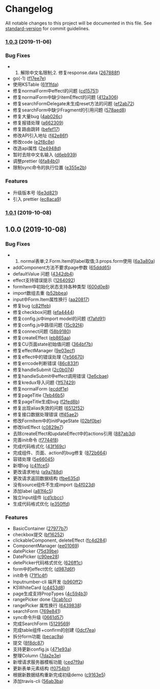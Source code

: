# Changelog

All notable changes to this project will be documented in this file. See [standard-version](https://github.com/conventional-changelog/standard-version) for commit guidelines.

### [1.0.3](https://github.com/KSFE-Team/ks-thanos-cli/compare/v1.0.1...v1.0.3) (2019-11-06)


### Bug Fixes

* 1. 解除中文名限制;2. 修复response.data ([267888f](https://github.com/KSFE-Team/ks-thanos-cli/commit/267888f))
* go(-1) ([f17ee7e](https://github.com/KSFE-Team/ks-thanos-cli/commit/f17ee7e))
* 使用KSTable ([61f1fda](https://github.com/KSFE-Team/ks-thanos-cli/commit/61f1fda))
* 修复normalForm中effect的问题 ([cd15751](https://github.com/KSFE-Team/ks-thanos-cli/commit/cd15751))
* 修复normalForm中缺少itemEffect的问题 ([412a306](https://github.com/KSFE-Team/ks-thanos-cli/commit/412a306))
* 修复searchFormDelegate未生成reset方法的问题 ([ef2ab72](https://github.com/KSFE-Team/ks-thanos-cli/commit/ef2ab72))
* 修复searchForm中缺少Fragment的引用问题 ([578aed8](https://github.com/KSFE-Team/ks-thanos-cli/commit/578aed8))
* 修复大量bug ([4ab026c](https://github.com/KSFE-Team/ks-thanos-cli/commit/4ab026c))
* 修复报错处理 ([a662309](https://github.com/KSFE-Team/ks-thanos-cli/commit/a662309))
* 修复路由跳转 ([befef17](https://github.com/KSFE-Team/ks-thanos-cli/commit/befef17))
* 修改API引入地址 ([f42e86f](https://github.com/KSFE-Team/ks-thanos-cli/commit/f42e86f))
* 修改code ([e2f8c8e](https://github.com/KSFE-Team/ks-thanos-cli/commit/e2f8c8e))
* 改造api属性 ([2e4948d](https://github.com/KSFE-Team/ks-thanos-cli/commit/2e4948d))
* 暂时去除中文名输入 ([d6eb939](https://github.com/KSFE-Team/ks-thanos-cli/commit/d6eb939))
* 调整prettier ([6fa84b0](https://github.com/KSFE-Team/ks-thanos-cli/commit/6fa84b0))
* 限制sync命令的执行位置 ([e355e2b](https://github.com/KSFE-Team/ks-thanos-cli/commit/e355e2b))


### Features

* 升级版本号 ([6e3d821](https://github.com/KSFE-Team/ks-thanos-cli/commit/6e3d821))
* 引入 prettier ([ec8aca9](https://github.com/KSFE-Team/ks-thanos-cli/commit/ec8aca9))



### [1.0.1](https://github.com/KSFE-Team/ks-thanos-cli/compare/v1.0.0...v1.0.1) (2019-10-08)



## 1.0.0 (2019-10-08)


### Bug Fixes

* 1. normal表单;2.Form.Item的label取值;3.props.form使用 ([6a3a80a](https://github.com/KSFE-Team/ks-thanos-cli/commit/6a3a80a))
* addComponent方法不要求page参数 ([65ddd65](https://github.com/KSFE-Team/ks-thanos-cli/commit/65ddd65))
* defaultValue 问题 ([4342db4](https://github.com/KSFE-Team/ks-thanos-cli/commit/4342db4))
* effect支持错误提示 ([1264092](https://github.com/KSFE-Team/ks-thanos-cli/commit/1264092))
* formItem中初始化状态支持各种类型 ([600d0e8](https://github.com/KSFE-Team/ks-thanos-cli/commit/600d0e8))
* import数组去重 ([b52bbea](https://github.com/KSFE-Team/ks-thanos-cli/commit/b52bbea))
* input中Form.Item属性换行 ([aa20817](https://github.com/KSFE-Team/ks-thanos-cli/commit/aa20817))
* 修复bug ([c82ffeb](https://github.com/KSFE-Team/ks-thanos-cli/commit/c82ffeb))
* 修复checkbox问题 ([efa4444](https://github.com/KSFE-Team/ks-thanos-cli/commit/efa4444))
* 修复config.js中import model的问题 ([f7afd91](https://github.com/KSFE-Team/ks-thanos-cli/commit/f7afd91))
* 修复config.js中路径问题 ([15c92f4](https://github.com/KSFE-Team/ks-thanos-cli/commit/15c92f4))
* 修复connect问题 ([58b9180](https://github.com/KSFE-Team/ks-thanos-cli/commit/58b9180))
* 修复createEffect ([eb865aa](https://github.com/KSFE-Team/ks-thanos-cli/commit/eb865aa))
* 修复CU页面state初始值问题 ([364bf7b](https://github.com/KSFE-Team/ks-thanos-cli/commit/364bf7b))
* 修复effectManager ([9e03ecf](https://github.com/KSFE-Team/ks-thanos-cli/commit/9e03ecf))
* 修复effect中的错误处理 ([7e56670](https://github.com/KSFE-Team/ks-thanos-cli/commit/7e56670))
* 修复errcode判断错误 ([86c833f](https://github.com/KSFE-Team/ks-thanos-cli/commit/86c833f))
* 修复handleSubmit ([2c0b074](https://github.com/KSFE-Team/ks-thanos-cli/commit/2c0b074))
* 修复handleSubmit中effect调用错误 ([3e6cbae](https://github.com/KSFE-Team/ks-thanos-cli/commit/3e6cbae))
* 修复kredux导入问题 ([1f57429](https://github.com/KSFE-Team/ks-thanos-cli/commit/1f57429))
* 修复normalForm ([ecddf1e](https://github.com/KSFE-Team/ks-thanos-cli/commit/ecddf1e))
* 修复pageTitle ([7eb46b5](https://github.com/KSFE-Team/ks-thanos-cli/commit/7eb46b5))
* 修复pageTitle生成bug ([f2fed8b](https://github.com/KSFE-Team/ks-thanos-cli/commit/f2fed8b))
* 修复出现alias失效的问题 ([6512f52](https://github.com/KSFE-Team/ks-thanos-cli/commit/6512f52))
* 修复接口数据处理错误 ([ff45ae2](https://github.com/KSFE-Team/ks-thanos-cli/commit/ff45ae2))
* 修改FormItem中的initPageState ([02bf0be](https://github.com/KSFE-Team/ks-thanos-cli/commit/02bf0be))
* 修改listEffect ([c0829e7](https://github.com/KSFE-Team/ks-thanos-cli/commit/c0829e7))
* 去除createEffect和updateEffect中的actions引用 ([887ab3d](https://github.com/KSFE-Team/ks-thanos-cli/commit/887ab3d))
* 完善init命令 ([f7744f8](https://github.com/KSFE-Team/ks-thanos-cli/commit/f7744f8))
* 完成代码格式化 ([43f169c](https://github.com/KSFE-Team/ks-thanos-cli/commit/43f169c))
* 完成组件、页面、action的bug修复 ([872b664](https://github.com/KSFE-Team/ks-thanos-cli/commit/872b664))
* 容错处理 ([5e66045](https://github.com/KSFE-Team/ks-thanos-cli/commit/5e66045))
* 新增log ([c41fce5](https://github.com/KSFE-Team/ks-thanos-cli/commit/c41fce5))
* 更改请求地址 ([a9a788d](https://github.com/KSFE-Team/ks-thanos-cli/commit/a9a788d))
* 更改请求返回数据结构 ([fbe635d](https://github.com/KSFE-Team/ks-thanos-cli/commit/fbe635d))
* 没有source组件不生成import ([b4f023d](https://github.com/KSFE-Team/ks-thanos-cli/commit/b4f023d))
* 添加label ([a81f4c5](https://github.com/KSFE-Team/ks-thanos-cli/commit/a81f4c5))
* 独立Input组件 ([cd1cbcc](https://github.com/KSFE-Team/ks-thanos-cli/commit/cd1cbcc))
* 生成代码格式优化 ([e350ffd](https://github.com/KSFE-Team/ks-thanos-cli/commit/e350ffd))


### Features

* BasicContainer ([27977b7](https://github.com/KSFE-Team/ks-thanos-cli/commit/27977b7))
* checkbox提交 ([bf16252](https://github.com/KSFE-Team/ks-thanos-cli/commit/bf16252))
* clickableComponent, deleteEffect ([fc4d284](https://github.com/KSFE-Team/ks-thanos-cli/commit/fc4d284))
* ComponentManager ([ee01069](https://github.com/KSFE-Team/ks-thanos-cli/commit/ee01069))
* datePicker ([75d39be](https://github.com/KSFE-Team/ks-thanos-cli/commit/75d39be))
* DatePicker ([c90ee28](https://github.com/KSFE-Team/ks-thanos-cli/commit/c90ee28))
* detePicker代码格式优化 ([626ff1c](https://github.com/KSFE-Team/ks-thanos-cli/commit/626ff1c))
* form中的effect优化 ([d987d6f](https://github.com/KSFE-Team/ks-thanos-cli/commit/d987d6f))
* init命令 ([71f1c4f](https://github.com/KSFE-Team/ks-thanos-cli/commit/71f1c4f))
* Inputnumber-cli 端开发 ([b960ff2](https://github.com/KSFE-Team/ks-thanos-cli/commit/b960ff2))
* KSWhiteCard ([c4453d8](https://github.com/KSFE-Team/ks-thanos-cli/commit/c4453d8))
* page生成支持PropTypes ([4c594b3](https://github.com/KSFE-Team/ks-thanos-cli/commit/4c594b3))
* rangePicker done ([3cab1cc](https://github.com/KSFE-Team/ks-thanos-cli/commit/3cab1cc))
* rangePicker 属性换行 ([6439838](https://github.com/KSFE-Team/ks-thanos-cli/commit/6439838))
* searchForm ([769e841](https://github.com/KSFE-Team/ks-thanos-cli/commit/769e841))
* sync命令升级 ([0661d57](https://github.com/KSFE-Team/ks-thanos-cli/commit/0661d57))
* 完成SearchForm ([5129569](https://github.com/KSFE-Team/ks-thanos-cli/commit/5129569))
* 完成table组件+confirm的创建 ([0dcf7ea](https://github.com/KSFE-Team/ks-thanos-cli/commit/0dcf7ea))
* 拆分form功能 ([becac9a](https://github.com/KSFE-Team/ks-thanos-cli/commit/becac9a))
* 提交 ([8f8dc87](https://github.com/KSFE-Team/ks-thanos-cli/commit/8f8dc87))
* 支持更新config.js ([471e93a](https://github.com/KSFE-Team/ks-thanos-cli/commit/471e93a))
* 整理Column ([7da2e3e](https://github.com/KSFE-Team/ks-thanos-cli/commit/7da2e3e))
* 新增请求服务器模板功能 ([ced7f9a](https://github.com/KSFE-Team/ks-thanos-cli/commit/ced7f9a))
* 更新表单元素结构 ([f0754b1](https://github.com/KSFE-Team/ks-thanos-cli/commit/f0754b1))
* 根据新数据结构重新完成初级demo ([c9163e5](https://github.com/KSFE-Team/ks-thanos-cli/commit/c9163e5))
* 添加travis-cli ([56ab3ba](https://github.com/KSFE-Team/ks-thanos-cli/commit/56ab3ba))
